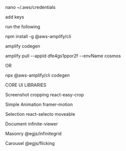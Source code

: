 nano ~/.aws/credentials

add keys

run the following

npm install -g @aws-amplify/cli

amplify codegen

amplify pull --appId dfe4gs1ppor2f --envName cosmos

OR

npx @aws-amplify/cli codegen

CORE UI LIBRARIES

Screenshot cropping
react-easy-crop

Simple Animation
framer-motion

Selection
react-selecto
moveable

Document
infinite-viewer

Masonry
@egjs/infinitegrid

Carousel
@egjs/flicking